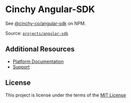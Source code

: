 # Cinchy Angular-SDK

See [@cinchy-co/angular-sdk](https://www.npmjs.com/package/@cinchy-co/angular-sdk) on NPM.

Source: [`projects/angular-sdk`](projects/angular-sdk)

## Additional Resources

- [Platform Documentation](https://platform.docs.cinchy.com/)
- [Support](http://support.cinchy.com/)

## License

This project is license under the terms of the [MIT License](https://github.com/cinchy-co/angular-sdk/blob/master/LICENSE)
